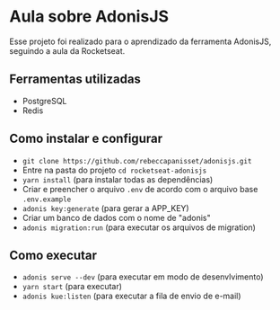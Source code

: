 # Aula sobre AdonisJS

Esse projeto foi realizado para o aprendizado da ferramenta AdonisJS, seguindo a aula da Rocketseat.

## Ferramentas utilizadas

* PostgreSQL
* Redis

## Como instalar e configurar

* `git clone https://github.com/rebeccapanisset/adonisjs.git`
* Entre na pasta do projeto `cd rocketseat-adonisjs`
* `yarn install` (para instalar todas as dependências)
* Criar e preencher o arquivo `.env` de acordo com o arquivo base `.env.example`
* `adonis key:generate` (para gerar a APP_KEY)
* Criar um banco de dados com o nome de "adonis"
* `adonis migration:run` (para executar os arquivos de migration)

## Como executar

* `adonis serve --dev` (para executar em modo de desenvlvimento)
* `yarn start` (para executar)
* `adonis kue:listen` (para executar a fila de envio de e-mail)
